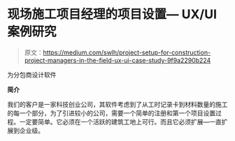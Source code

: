 # 现场施工项目经理的项目设置— UX/UI 案例研究

> 原文：<https://medium.com/swlh/project-setup-for-construction-project-managers-in-the-field-ux-ui-case-study-9f9a2290b224>

为分包商设计软件

**简介**

我们的客户是一家科技创业公司，其软件考虑到了从工时记录卡到材料数量的施工的每一个部分，为了引进较小的公司，需要一个简单的注册和第一个项目设置过程。一定要简单。它必须在一个活跃的建筑工地上可行。而且它必须扩展—一直扩展到企业级。